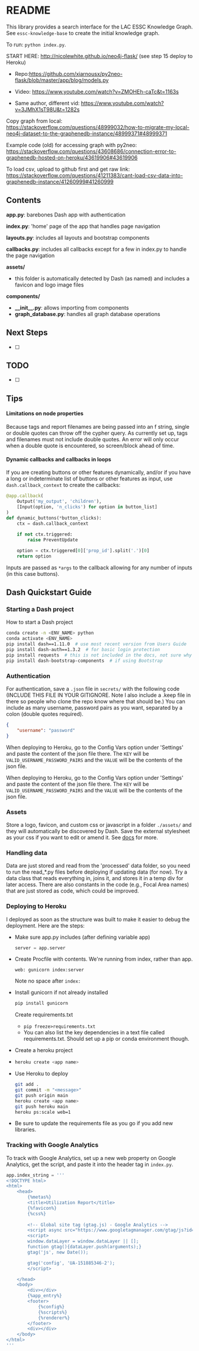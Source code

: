 # README

This library provides a search interface for the LAC ESSC Knowledge Graph. See `essc-knowledge-base` to create the initial knowledge graph. 

To run: `python index.py`.

START HERE: http://nicolewhite.github.io/neo4j-flask/ (see step 15 deploy to Heroku)

* Repo:https://github.com/xiarnousx/py2neo-flask/blob/master/app/blog/models.py
* Video: https://www.youtube.com/watch?v=ZMOHEh-caTc&t=1163s

* Same author, different vid: https://www.youtube.com/watch?v=3JMhX1sT98U&t=1282s

Copy graph from local: https://stackoverflow.com/questions/48999032/how-to-migrate-my-local-neo4j-dataset-to-the-graphenedb-instance/48999371#48999371

Example code (old) for accessing graph with py2neo: https://stackoverflow.com/questions/43608686/connection-error-to-graphenedb-hosted-on-heroku/43619906#43619906

To load csv, upload to github first and get raw link: https://stackoverflow.com/questions/41211383/cant-load-csv-data-into-graphenedb-instance/41260999#41260999

## Contents

**app.py**: barebones Dash app with authentication

**index.py**: 'home' page of the app that handles page navigation

**layouts.py**: includes all layouts and bootstrap components

**callbacks.py**: includes all callbacks except for a few in index.py to handle the page navigation

**assets/**

* this folder is automatically detected by Dash (as named) and includes a favicon and logo image files

**components/**

* **\_\_init\_\_.py**: allows importing from components
* **graph_database.py**: handles all graph database operations

## Next Steps

- [ ] 

## TODO

- [ ] 

## Tips

#### Limitations on node properties

Because tags and report filenames are being passed into an f string, single or double quotes can throw off the cypher query. As currently set up, tags and filenames must not include double quotes. An error will only occur when a double quote is encountered, so screen/block ahead of time.

#### Dynamic callbacks and callbacks in loops

If you are creating buttons or other features dynamically, and/or if you have a long or indeterminate list of buttons or other features as input, use `dash.callback_context` to create the callbacks:

```python
@app.callback(
    Output('my_output', 'children'),
    [Input(option, 'n_clicks') for option in button_list]
)
def dynamic_buttons(*button_clicks):
    ctx = dash.callback_context
    
    if not ctx.triggered:
        raise PreventUpdate

    option = ctx.triggered[0]['prop_id'].split('.')[0]
    return option
```

Inputs are passed as `*args` to the callback allowing for any number of inputs (in this case buttons). 

## Dash Quickstart Guide

### Starting a Dash project

How to start a Dash project

```bash
conda create -n <ENV_NAME> python
conda activate <ENV_NAME>
pip install dash==1.11.0  # use most recent version from Users Guide
pip install dash-auth==1.3.2  # for basic login protection
pip install requests  # this is not included in the docs, not sure why it isn't installed as a dependency, but it is needed
pip install dash-bootstrap-components  # if using Bootstrap
```
### Authentication
For authentication, save a `.json` file in `secrets/` with the following code (INCLUDE THIS FILE IN YOUR GITIGNORE. Note I also include a .keep file in there so people who clone the repo know where that should be.) You can include as many username, password pairs as you want, separated by a colon (double quotes required).

```json
{
    "username": "password"
}
```

When deploying to Heroku, go to the Config Vars option under 'Settings' and paste the content of the json file there. The `KEY` will be `VALID_USERNAME_PASSWORD_PAIRS` and the `VALUE` will be the contents of the json file.

When deploying to Heroku, go to the Config Vars option under 'Settings' and paste the content of the json file there. The `KEY` will be `VALID_USERNAME_PASSWORD_PAIRS` and the `VALUE` will be the contents of the json file.

### Assets

Store a logo, favicon, and custom css or javascript in a folder `./assets/` and they will automatically be discovered by Dash. Save the external stylesheet as your css if you want to edit or amend it. See [docs](https://dash.plotly.com/external-resources) for more. 

### Handling data

Data are just stored and read from the 'processed' data folder, so you need to run the read_*.py files before deploying if updating data (for now). Try a data class that reads everything in, joins it, and stores it in a temp div for later access. There are also constants in the code (e.g., Focal Area names) that are just stored as code, which could be improved.

### Deploying to Heroku

I deployed as soon as the structure was built to make it easier to debug the deployment. Here are the steps:

* Make sure app.py includes (after defining variable app)

  ```python
  server = app.server
  ```

* Create Procfile with contents. We're running from index, rather than app.

  ```
  web: gunicorn index:server
  ```

  Note no space after `index:`

* Install gunicorn if not already installed

  ```bash
  pip install gunicorn
  ```

  Create requirements.txt

  * `pip freeze>requirements.txt`
  * You can also list the key dependencies in a text file called requirements.txt. Should set up a pip or conda environment though.

* Create a heroku project

* ```bash
  heroku create <app name>
  ```

* Use Heroku to deploy

  ```bash
  git add .
  git commit -m "<message>"
  git push origin main
  heroku create <app name>
  git push heroku main
  heroku ps:scale web=1
  ```

* Be sure to update the requirements file as you go if you add new libraries.

### Tracking with Google Analytics

To track with Google Analytics, set up a new web property on Google Analytics, get the script, and paste it into the header tag in `index.py`.

```python
app.index_string = '''
<!DOCTYPE html>
<html>
    <head>
        {%metas%}
        <title>Utilization Report</title>
        {%favicon%}
        {%css%}
        
        <!-- Global site tag (gtag.js) - Google Analytics -->
        <script async src="https://www.googletagmanager.com/gtag/js?id=UA-151885346-2"></script>
        <script>
        window.dataLayer = window.dataLayer || [];
        function gtag(){dataLayer.push(arguments);}
        gtag('js', new Date());

        gtag('config', 'UA-151885346-2');
        </script>

    </head>
    <body>
        <div></div>
        {%app_entry%}
        <footer>
            {%config%}
            {%scripts%}
            {%renderer%}
        </footer>
        <div></div>
    </body>
</html>
'''
```



